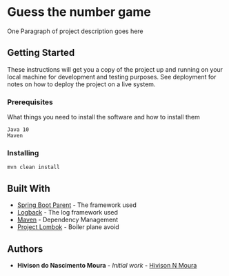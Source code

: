 # Guess the number game

One Paragraph of project description goes here

## Getting Started

These instructions will get you a copy of the project up and running on your local machine for development and testing purposes. See deployment for notes on how to deploy the project on a live system.

### Prerequisites

What things you need to install the software and how to install them

```
Java 10
Maven
```

### Installing

```
mvn clean install
```

## Built With

* [Spring Boot Parent](https://docs.spring.io/spring-boot/docs/2.0.4.RELEASE/reference/htmlsingle/) - The framework used
* [Logback](https://logback.qos.ch/documentation.html) - The log framework used
* [Maven](https://maven.apache.org/) - Dependency Management
* [Project Lombok](https://projectlombok.org/features/all) - Boiler plane avoid


## Authors

* **Hivison do Nascimento Moura** - *Initial work* - [Hivison N Moura](https://github.com/hivisonnmoura)

